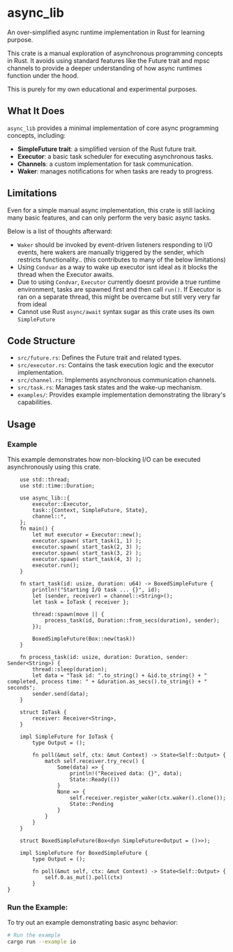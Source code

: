 # async_lib
An over-simplified async runtime implementation in Rust for learning purpose.

This crate is a manual exploration of asynchronous programming concepts in Rust. It avoids using standard features like the Future trait and mpsc channels to provide a deeper understanding of how async runtimes function under the hood. 

This is purely for my own educational and experimental purposes.

## What It Does
`async_lib` provides a minimal implementation of core async programming concepts, including:

* **SimpleFuture trait**: a simplified version of the Rust future trait.
* **Executor**: a basic task scheduler for executing asynchronous tasks.
* **Channels**: a custom implementation for task communication.
* **Waker**: manages notifications for when tasks are ready to progress.

## Limitations
Even for a simple manual async implementation, this crate is still lacking many basic features, and can only perform the very basic async tasks.

Below is a list of thoughts afterward:

*  `Waker` should be invoked by event-driven listeners responding to I/O events, here wakers are manually triggered by the sender, which 
   restricts functionality.. (this contributes to many of the below limitations)
*  Using `Condvar` as a way to wake up executor isnt ideal as it blocks the thread when the Executor awaits.
*  Due to using `Condvar`, `Executor` currently doesnt provide a true runtime environment, tasks are spawned first and then call `run()`.
   If Executor is ran on a separate thread, this might be overcame but still very very far from ideal
*  Cannot use Rust `async/await` syntax sugar as this crate uses its own `SimpleFuture`

## Code Structure

* `src/future.rs`: Defines the Future trait and related types.
* `src/executor.rs`: Contains the task execution logic and the executor implementation.
* `src/channel.rs`: Implements asynchronous communication channels.
* `src/task.rs`: Manages task states and the wake-up mechanism.
* `examples/`: Provides example implementation demonstrating the library's capabilities.

## Usage
### Example
This example demonstrates how non-blocking I/O can be executed asynchronously using this crate.
```rust,no_run
    use std::thread;
    use std::time::Duration;

    use async_lib::{
        executor::Executor, 
        task::{Context, SimpleFuture, State},
        channel::*,
    };
    fn main() {
        let mut executor = Executor::new();
        executor.spawn( start_task(1, 1) );
        executor.spawn( start_task(2, 3) );
        executor.spawn( start_task(3, 2) );
        executor.spawn( start_task(4, 3) );
        executor.run();
    }

    fn start_task(id: usize, duration: u64) -> BoxedSimpleFuture {
        println!("Starting I/O task ... {}", id);
        let (sender, receiver) = channel::<String>();
        let task = IoTask { receiver };

        thread::spawn(move || {
            process_task(id, Duration::from_secs(duration), sender);
        });

        BoxedSimpleFuture(Box::new(task))
    }

    fn process_task(id: usize, duration: Duration, sender: Sender<String>) {
        thread::sleep(duration);
        let data = "Task id: ".to_string() + &id.to_string() + " completed, process time: " + &duration.as_secs().to_string() + " seconds";
        sender.send(data);
    }

    struct IoTask {
        receiver: Receiver<String>,
    }

    impl SimpleFuture for IoTask {
        type Output = ();

        fn poll(&mut self, ctx: &mut Context) -> State<Self::Output> {
            match self.receiver.try_recv() {
                Some(data) => {
                    println!("Received data: {}", data);
                    State::Ready(())
                }
                None => {
                    self.receiver.register_waker(ctx.waker().clone());
                    State::Pending
                }
            }
        }
    }

    struct BoxedSimpleFuture(Box<dyn SimpleFuture<Output = ()>>);

    impl SimpleFuture for BoxedSimpleFuture {
        type Output = ();

        fn poll(&mut self, ctx: &mut Context) -> State<Self::Output> {
            self.0.as_mut().poll(ctx)
        }
}
```

### Run the Example:
To try out an example demonstrating basic async behavior:
```bash
# Run the example
cargo run --example io
```